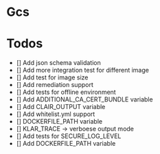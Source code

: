 # Gcs
# Todos

- [] Add json schema validation
- [] Add more integration test for different image
- [] Add  test for image size
- [] Add remediation support
- [] Add tests for offline environment
- [] Add ADDITIONAL_CA_CERT_BUNDLE variable
- [] Add CLAIR_OUTPUT variable
- [] Add whitelist.yml support
- [] DOCKERFILE_PATH variable
- [] KLAR_TRACE -> verboese output mode
- [] Add tests for SECURE_LOG_LEVEL
- [] Add DOCKERFILE_PATH variable